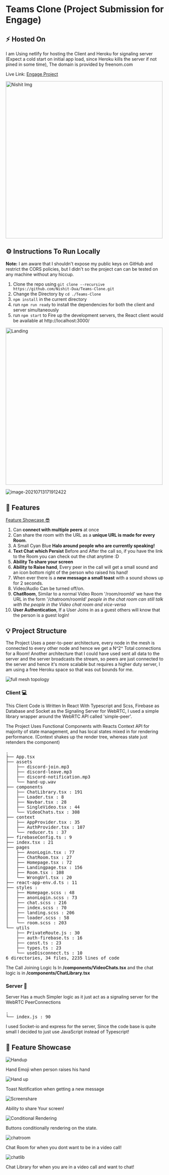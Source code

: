 # Teams Clone (Project Submission for Engage)

## **⚡️** Hosted On

I am Using netlify for hosting the Client and Heroku for signaling server (Expect a cold start on initial app load, since Heroku kills the server if not pined in some time), The domain is provided by freenom.com

Live Link: [Engage Project](https://engage-project.ml)

<img src="./assets/login.png" alt="Nishit Img" style="height:500px"/>

## **⚙️** Instructions To Run Locally

**Note:** I am aware that I shouldn't expose my public keys on GitHub and restrict the CORS policies, but I didn't so the project can can be tested on any machine without any hiccup.

1. Clone the repo using `git clone --recursive https://github.com/Nishit-Dua/Teams-Clone.git`
2. Change the Directory by `cd ./Teams-Clone `
3. `npm install` in the current directory
4. run `npm run ready` to install the dependencies for both the client and server simultaneously
5. run `npm start` to Fire up the development servers, the React client would be available at http://localhost:3000/

<img src="./assets/landing.png" alt="Landing" style="height:500px"/>

![image-20210713171912422](./assets/video.png)

## **🎯** Features

[Feature Showcase 😎](#feature-showcase)

1. Can **connect with multiple peers** at once
2. Can share the room with the URL as a **unique URL is made for every Room**.
3. A Small Cyan Blue **Halo around people who are currently speaking!**
4. **Text Chat which Persist** Before and After the call so, if you have the link to the Room you can check out the chat anytime :D
5. **Ability To share your screen**
6. **Ability to Raise hand**, Every peer in the call will get a small sound and an icon bottom right of the person who raised his hand!
7. When ever there is a **new message a small toast** with a sound shows up for 2 seconds.
8. Video/Audio Can be turned off/on.
9. **ChatRoom**, Similar to a normal Video Room '/room/roomId' we have the URL in the form '/chatroom/roomId' _people in the chat room can still talk with the people in the Video chat room and vice-versa_
10. **User Authentication**, If a User Joins in as a guest others will know that the person is a guest login!

## **💡** Project Structure

The Project Uses a peer-to-peer architecture, every node in the mesh is connected to every other node and hence we get a N^2^ Total connections for a Room! Another architecture that I could have used sent all data to the server and the server broadcasts the stream, so peers are just connected to the server and hence it's more scalable but requires a higher duty server, I am using a free Heroku space so that was out bounds for me.

![full mesh topology](https://github.com/feross/simple-peer/raw/master/img/full-mesh.png)

### Client 💻

This Client Code is Written In React With Typescript and Scss, Firebase as Database and Socket as the Signaling Server for WebRTC, I used a simple library wrapper around the WebRTC API called 'simple-peer'.

The Project Uses Functional Components with Reacts Context API for majority of state management, and has local states mixed in for rendering performance. (Context shakes up the render tree, whereas state just retenders the component)

<pre>
.
├── App.tsx
├── assets
│   ├── discord-join.mp3
│   ├── discord-leave.mp3
│   ├── discord-notification.mp3
│   └── hand-up.wav
├── components
│   ├── ChatLibrary.tsx : 191
│   ├── Loader.tsx : 8
│   ├── Navbar.tsx : 28
│   ├── SingleVideo.tsx : 44
│   └── VideoChats.tsx : 308
├── context
│   ├── AppProvider.tsx : 35
│   ├── AuthProvider.tsx : 107
│   └── reducer.ts : 37
├── firebaseConfig.ts : 9
├── index.tsx : 21
├── pages
│   ├── AnonLogin.tsx : 77
│   ├── ChatRoom.tsx : 27
│   ├── Homepage.tsx : 72
│   ├── Landingpage.tsx : 156
│   ├── Room.tsx : 108
│   └── WrongUrl.tsx : 20
├── react-app-env.d.ts : 11
├── styles :
│   ├── Homepage.scss : 48
│   ├── anonLogin.scss : 73
│   ├── chat.scss : 216
│   ├── index.scss : 70
│   ├── landing.scss : 206
│   ├── loader.scss : 58
│   └── room.scss : 203
└── utils
    ├── PrivateRoute.js : 30
    ├── auth-firebase.ts : 16
    ├── const.ts : 23
    ├── types.ts : 23
    └── useDisconnect.ts : 10
6 directories, 34 files, 2235 lines of code
</pre>

The Call Joining Logic Is In **/components/VideoChats.tsx** and the chat logic is in **/components/ChatLibrary.tsx**

### Server 🔧

Server Has a much Simpler logic as it just act as a signaling server for the WebRTC PeerConnections

<pre>
.
└── index.js : 90
</pre>

I used Socket-io and express for the server, Since the code base is quite small I decided to just use JavaScript instead of Typescript!

## 🤩 Feature Showcase

![Handup](./assets/hand.png)

Hand Emoji when person raises his hand

![Hand up](./assets/toast.png)

Toast Notification when getting a new message

![Screenshare](./assets/screenshare.png)

Ability to share Your screen!

![Conditional Rendering](./assets/handscreen.png)

Buttons conditionally rendering on the state.

![chatroom](./assets/chatroom.png)

Chat Room for when you dont want to be in a video call!

![chatlib](./assets/chatlib.png)

Chat Library for when you are in a video call and want to chat!
